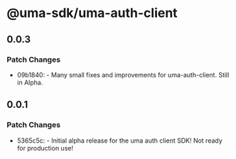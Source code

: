 # @uma-sdk/uma-auth-client

## 0.0.3

### Patch Changes

- 09b1840: - Many small fixes and improvements for uma-auth-client. Still in Alpha.

## 0.0.1

### Patch Changes

- 5365c5c: - Initial alpha release for the uma auth client SDK! Not ready for production use!
